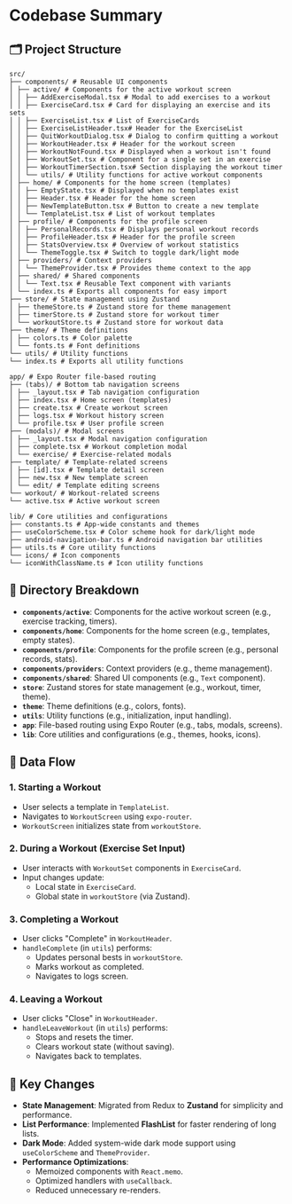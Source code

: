 # Codebase Summary

## 🗂️ Project Structure

```
src/
├── components/ # Reusable UI components
│ ├── active/ # Components for the active workout screen
│ │ ├── AddExerciseModal.tsx # Modal to add exercises to a workout
│ │ ├── ExerciseCard.tsx # Card for displaying an exercise and its sets
│ │ ├── ExerciseList.tsx # List of ExerciseCards
│ │ ├── ExerciseListHeader.tsx# Header for the ExerciseList
│ │ ├── QuitWorkoutDialog.tsx # Dialog to confirm quitting a workout
│ │ ├── WorkoutHeader.tsx # Header for the workout screen
│ │ ├── WorkoutNotFound.tsx # Displayed when a workout isn't found
│ │ ├── WorkoutSet.tsx # Component for a single set in an exercise
│ │ ├── WorkoutTimerSection.tsx# Section displaying the workout timer
│ │ └── utils/ # Utility functions for active workout components
│ ├── home/ # Components for the home screen (templates)
│ │ ├── EmptyState.tsx # Displayed when no templates exist
│ │ ├── Header.tsx # Header for the home screen
│ │ ├── NewTemplateButton.tsx # Button to create a new template
│ │ └── TemplateList.tsx # List of workout templates
│ ├── profile/ # Components for the profile screen
│ │ ├── PersonalRecords.tsx # Displays personal workout records
│ │ ├── ProfileHeader.tsx # Header for the profile screen
│ │ ├── StatsOverview.tsx # Overview of workout statistics
│ │ └── ThemeToggle.tsx # Switch to toggle dark/light mode
│ ├── providers/ # Context providers
│ │ └── ThemeProvider.tsx # Provides theme context to the app
│ ├── shared/ # Shared components
│ │ └── Text.tsx # Reusable Text component with variants
│ └── index.ts # Exports all components for easy import
├── store/ # State management using Zustand
│ ├── themeStore.ts # Zustand store for theme management
│ ├── timerStore.ts # Zustand store for workout timer
│ └── workoutStore.ts # Zustand store for workout data
├── theme/ # Theme definitions
│ ├── colors.ts # Color palette
│ └── fonts.ts # Font definitions
└── utils/ # Utility functions
└── index.ts # Exports all utility functions

app/ # Expo Router file-based routing
├── (tabs)/ # Bottom tab navigation screens
│ ├── _layout.tsx # Tab navigation configuration
│ ├── index.tsx # Home screen (templates)
│ ├── create.tsx # Create workout screen
│ ├── logs.tsx # Workout history screen
│ └── profile.tsx # User profile screen
├── (modals)/ # Modal screens
│ ├── _layout.tsx # Modal navigation configuration
│ ├── complete.tsx # Workout completion modal
│ └── exercise/ # Exercise-related modals
├── template/ # Template-related screens
│ ├── [id].tsx # Template detail screen
│ ├── new.tsx # New template screen
│ └── edit/ # Template editing screens
└── workout/ # Workout-related screens
└── active.tsx # Active workout screen

lib/ # Core utilities and configurations
├── constants.ts # App-wide constants and themes
├── useColorScheme.tsx # Color scheme hook for dark/light mode
├── android-navigation-bar.ts # Android navigation bar utilities
├── utils.ts # Core utility functions
└── icons/ # Icon components
└── iconWithClassName.ts # Icon utility functions
```

## 📂 Directory Breakdown

- **`components/active`**: Components for the active workout screen (e.g., exercise tracking, timers).
- **`components/home`**: Components for the home screen (e.g., templates, empty states).
- **`components/profile`**: Components for the profile screen (e.g., personal records, stats).
- **`components/providers`**: Context providers (e.g., theme management).
- **`components/shared`**: Shared UI components (e.g., `Text` component).
- **`store`**: Zustand stores for state management (e.g., workout, timer, theme).
- **`theme`**: Theme definitions (e.g., colors, fonts).
- **`utils`**: Utility functions (e.g., initialization, input handling).
- **`app`**: File-based routing using Expo Router (e.g., tabs, modals, screens).
- **`lib`**: Core utilities and configurations (e.g., themes, hooks, icons).

## 🔄 Data Flow

### 1. **Starting a Workout**

- User selects a template in `TemplateList`.
- Navigates to `WorkoutScreen` using `expo-router`.
- `WorkoutScreen` initializes state from `workoutStore`.

### 2. **During a Workout (Exercise Set Input)**

- User interacts with `WorkoutSet` components in `ExerciseCard`.
- Input changes update:
  - Local state in `ExerciseCard`.
  - Global state in `workoutStore` (via Zustand).

### 3. **Completing a Workout**

- User clicks "Complete" in `WorkoutHeader`.
- `handleComplete` (in `utils`) performs:
  - Updates personal bests in `workoutStore`.
  - Marks workout as completed.
  - Navigates to logs screen.

### 4. **Leaving a Workout**

- User clicks "Close" in `WorkoutHeader`.
- `handleLeaveWorkout` (in `utils`) performs:
  - Stops and resets the timer.
  - Clears workout state (without saving).
  - Navigates back to templates.

## 🚀 Key Changes

- **State Management**: Migrated from Redux to **Zustand** for simplicity and performance.
- **List Performance**: Implemented **FlashList** for faster rendering of long lists.
- **Dark Mode**: Added system-wide dark mode support using `useColorScheme` and `ThemeProvider`.
- **Performance Optimizations**:
  - Memoized components with `React.memo`.
  - Optimized handlers with `useCallback`.
  - Reduced unnecessary re-renders.
